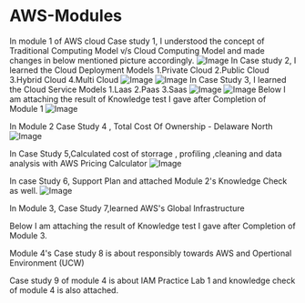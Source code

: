 # AWS-Modules
In module 1 of AWS cloud Case study 1, I understood the concept of Traditional Computing Model v/s Cloud Computing Model and made changes in below mentioned picture accordingly.
![Image](https://github.com/user-attachments/assets/6033f47e-fdfd-4f24-a16a-cccd53e9f483)
In Case study 2, I learned the Cloud Deployment Models 
1.Private Cloud
2.Public Cloud 
3.Hybrid Cloud
4.Multi Cloud 
![Image](https://github.com/user-attachments/assets/c0b77cef-623a-4cc3-85e7-19db24fb3cc4)
![Image](https://github.com/user-attachments/assets/4f67e9f9-c24e-4d6c-a929-0f8afb843dc7)
In Case Study 3, I learned the Cloud Service Models 1.Laas 2.Paas 3.Saas
![Image](https://github.com/user-attachments/assets/689ff78e-e25d-4c94-b139-66a1ff443487)
![Image](https://github.com/user-attachments/assets/7c65d408-2965-446c-a004-2a9bb01237d7)
Below I am attaching the result of Knowledge test I gave after Completion of Module 1 
![Image](https://github.com/user-attachments/assets/a9c15766-1e2e-4669-bb0d-a0be45b36847)

In Module 2 Case Study 4 , Total Cost Of Ownership - Delaware North
![Image](https://github.com/user-attachments/assets/2ada8e29-077f-4199-80ea-3803f0e89984)

In Case Study 5,Calculated cost of storrage , profiling ,cleaning and data analysis with  AWS Pricing Calculator
![Image](https://github.com/user-attachments/assets/ec8e6c99-2c97-4756-bdb7-0ea26b01ac2f)

In case Study 6, Support Plan and attached Module 2's Knowledge Check as well.
![Image](https://github.com/user-attachments/assets/a2bf8676-aa31-4875-8ca3-01153e598cb8)

In Module 3, Case Study 7,learned AWS's Global Infrastructure

Below I am attaching the result of Knowledge test I gave after Completion of Module 3.


Module 4's Case study 8 is about responsibly towards AWS and Opertional Environment (UCW)

Case study 9 of module 4 is about IAM Practice Lab 1 and knowledge check of module 4 is also attached.





